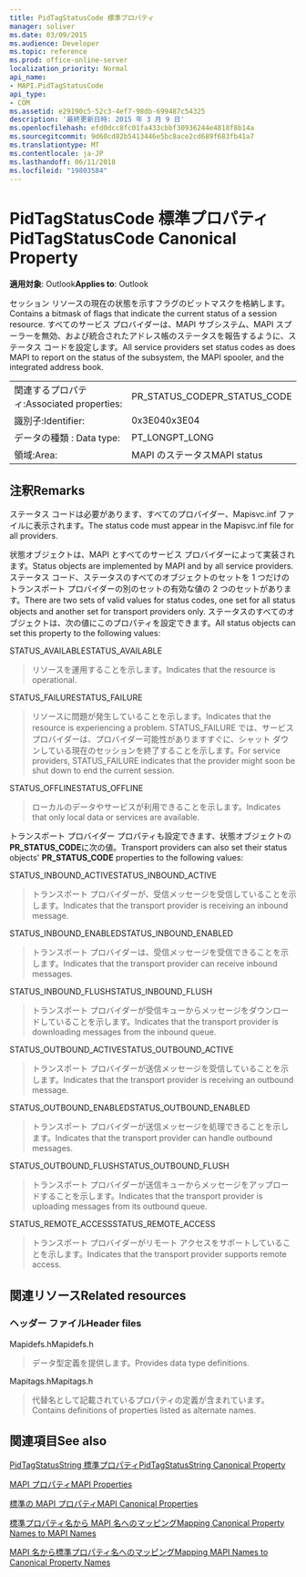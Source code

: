 ```yaml
---
title: PidTagStatusCode 標準プロパティ
manager: soliver
ms.date: 03/09/2015
ms.audience: Developer
ms.topic: reference
ms.prod: office-online-server
localization_priority: Normal
api_name:
- MAPI.PidTagStatusCode
api_type:
- COM
ms.assetid: e29190c5-52c3-4ef7-98db-699487c54325
description: '最終更新日時: 2015 年 3 月 9 日'
ms.openlocfilehash: efd0dcc8fc01fa433cbbf30936244e4818f8b14a
ms.sourcegitcommit: 9d60cd82b5413446e5bc8ace2cd689f683fb41a7
ms.translationtype: MT
ms.contentlocale: ja-JP
ms.lasthandoff: 06/11/2018
ms.locfileid: "19803584"
---
```

# <a name="pidtagstatuscode-canonical-property"></a><span data-ttu-id="9d6ec-103">PidTagStatusCode 標準プロパティ</span><span class="sxs-lookup"><span data-stu-id="9d6ec-103">PidTagStatusCode Canonical Property</span></span>

  
  
<span data-ttu-id="9d6ec-104">**適用対象**: Outlook</span><span class="sxs-lookup"><span data-stu-id="9d6ec-104">**Applies to**: Outlook</span></span> 
  
<span data-ttu-id="9d6ec-105">セッション リソースの現在の状態を示すフラグのビットマスクを格納します。</span><span class="sxs-lookup"><span data-stu-id="9d6ec-105">Contains a bitmask of flags that indicate the current status of a session resource.</span></span> <span data-ttu-id="9d6ec-106">すべてのサービス プロバイダーは、MAPI サブシステム、MAPI スプーラーを無効、および統合されたアドレス帳のステータスを報告するように、ステータス コードを設定します。</span><span class="sxs-lookup"><span data-stu-id="9d6ec-106">All service providers set status codes as does MAPI to report on the status of the subsystem, the MAPI spooler, and the integrated address book.</span></span>
  
|||
|:-----|:-----|
|<span data-ttu-id="9d6ec-107">関連するプロパティ:</span><span class="sxs-lookup"><span data-stu-id="9d6ec-107">Associated properties:</span></span>  <br/> |<span data-ttu-id="9d6ec-108">PR_STATUS_CODE</span><span class="sxs-lookup"><span data-stu-id="9d6ec-108">PR_STATUS_CODE</span></span>  <br/> |
|<span data-ttu-id="9d6ec-109">識別子:</span><span class="sxs-lookup"><span data-stu-id="9d6ec-109">Identifier:</span></span>  <br/> |<span data-ttu-id="9d6ec-110">0x3E04</span><span class="sxs-lookup"><span data-stu-id="9d6ec-110">0x3E04</span></span>  <br/> |
|<span data-ttu-id="9d6ec-111">データの種類 : </span><span class="sxs-lookup"><span data-stu-id="9d6ec-111">Data type:</span></span>  <br/> |<span data-ttu-id="9d6ec-112">PT_LONG</span><span class="sxs-lookup"><span data-stu-id="9d6ec-112">PT_LONG</span></span>  <br/> |
|<span data-ttu-id="9d6ec-113">領域:</span><span class="sxs-lookup"><span data-stu-id="9d6ec-113">Area:</span></span>  <br/> |<span data-ttu-id="9d6ec-114">MAPI のステータス</span><span class="sxs-lookup"><span data-stu-id="9d6ec-114">MAPI status</span></span>  <br/> |
   
## <a name="remarks"></a><span data-ttu-id="9d6ec-115">注釈</span><span class="sxs-lookup"><span data-stu-id="9d6ec-115">Remarks</span></span>

<span data-ttu-id="9d6ec-116">ステータス コードは必要があります、すべてのプロバイダー、Mapisvc.inf ファイルに表示されます。</span><span class="sxs-lookup"><span data-stu-id="9d6ec-116">The status code must appear in the Mapisvc.inf file for all providers.</span></span> 
  
<span data-ttu-id="9d6ec-117">状態オブジェクトは、MAPI とすべてのサービス プロバイダーによって実装されます。</span><span class="sxs-lookup"><span data-stu-id="9d6ec-117">Status objects are implemented by MAPI and by all service providers.</span></span> <span data-ttu-id="9d6ec-118">ステータス コード、ステータスのすべてのオブジェクトのセットを 1 つだけのトランスポート プロバイダーの別のセットの有効な値の 2 つのセットがあります。</span><span class="sxs-lookup"><span data-stu-id="9d6ec-118">There are two sets of valid values for status codes, one set for all status objects and another set for transport providers only.</span></span> <span data-ttu-id="9d6ec-119">ステータスのすべてのオブジェクトは、次の値にこのプロパティを設定できます。</span><span class="sxs-lookup"><span data-stu-id="9d6ec-119">All status objects can set this property to the following values:</span></span>
  
<span data-ttu-id="9d6ec-120">STATUS_AVAILABLE</span><span class="sxs-lookup"><span data-stu-id="9d6ec-120">STATUS_AVAILABLE</span></span> 
  
> <span data-ttu-id="9d6ec-121">リソースを運用することを示します。</span><span class="sxs-lookup"><span data-stu-id="9d6ec-121">Indicates that the resource is operational.</span></span>
    
<span data-ttu-id="9d6ec-122">STATUS_FAILURE</span><span class="sxs-lookup"><span data-stu-id="9d6ec-122">STATUS_FAILURE</span></span> 
  
> <span data-ttu-id="9d6ec-123">リソースに問題が発生していることを示します。</span><span class="sxs-lookup"><span data-stu-id="9d6ec-123">Indicates that the resource is experiencing a problem.</span></span> <span data-ttu-id="9d6ec-124">STATUS_FAILURE では、サービス プロバイダーは、プロバイダー可能性がありますすぐに、シャット ダウンしている現在のセッションを終了することを示します。</span><span class="sxs-lookup"><span data-stu-id="9d6ec-124">For service providers, STATUS_FAILURE indicates that the provider might soon be shut down to end the current session.</span></span>
    
<span data-ttu-id="9d6ec-125">STATUS_OFFLINE</span><span class="sxs-lookup"><span data-stu-id="9d6ec-125">STATUS_OFFLINE</span></span> 
  
> <span data-ttu-id="9d6ec-126">ローカルのデータやサービスが利用できることを示します。</span><span class="sxs-lookup"><span data-stu-id="9d6ec-126">Indicates that only local data or services are available.</span></span>
    
<span data-ttu-id="9d6ec-127">トランスポート プロバイダー プロパティも設定できます、状態オブジェクトの**PR_STATUS_CODE**に次の値。</span><span class="sxs-lookup"><span data-stu-id="9d6ec-127">Transport providers can also set their status objects' **PR_STATUS_CODE** properties to the following values:</span></span> 
  
<span data-ttu-id="9d6ec-128">STATUS_INBOUND_ACTIVE</span><span class="sxs-lookup"><span data-stu-id="9d6ec-128">STATUS_INBOUND_ACTIVE</span></span> 
  
> <span data-ttu-id="9d6ec-129">トランスポート プロバイダーが、受信メッセージを受信していることを示します。</span><span class="sxs-lookup"><span data-stu-id="9d6ec-129">Indicates that the transport provider is receiving an inbound message.</span></span> 
    
<span data-ttu-id="9d6ec-130">STATUS_INBOUND_ENABLED</span><span class="sxs-lookup"><span data-stu-id="9d6ec-130">STATUS_INBOUND_ENABLED</span></span> 
  
> <span data-ttu-id="9d6ec-131">トランスポート プロバイダーは、受信メッセージを受信できることを示します。</span><span class="sxs-lookup"><span data-stu-id="9d6ec-131">Indicates that the transport provider can receive inbound messages.</span></span>
    
<span data-ttu-id="9d6ec-132">STATUS_INBOUND_FLUSH</span><span class="sxs-lookup"><span data-stu-id="9d6ec-132">STATUS_INBOUND_FLUSH</span></span> 
  
> <span data-ttu-id="9d6ec-133">トランスポート プロバイダーが受信キューからメッセージをダウンロードしていることを示します。</span><span class="sxs-lookup"><span data-stu-id="9d6ec-133">Indicates that the transport provider is downloading messages from the inbound queue.</span></span>
    
<span data-ttu-id="9d6ec-134">STATUS_OUTBOUND_ACTIVE</span><span class="sxs-lookup"><span data-stu-id="9d6ec-134">STATUS_OUTBOUND_ACTIVE</span></span> 
  
> <span data-ttu-id="9d6ec-135">トランスポート プロバイダーが送信メッセージを受信していることを示します。</span><span class="sxs-lookup"><span data-stu-id="9d6ec-135">Indicates that the transport provider is receiving an outbound message.</span></span> 
    
<span data-ttu-id="9d6ec-136">STATUS_OUTBOUND_ENABLED</span><span class="sxs-lookup"><span data-stu-id="9d6ec-136">STATUS_OUTBOUND_ENABLED</span></span> 
  
> <span data-ttu-id="9d6ec-137">トランスポート プロバイダーが送信メッセージを処理できることを示します。</span><span class="sxs-lookup"><span data-stu-id="9d6ec-137">Indicates that the transport provider can handle outbound messages.</span></span>
    
<span data-ttu-id="9d6ec-138">STATUS_OUTBOUND_FLUSH</span><span class="sxs-lookup"><span data-stu-id="9d6ec-138">STATUS_OUTBOUND_FLUSH</span></span> 
  
> <span data-ttu-id="9d6ec-139">トランスポート プロバイダーが送信キューからメッセージをアップロードすることを示します。</span><span class="sxs-lookup"><span data-stu-id="9d6ec-139">Indicates that the transport provider is uploading messages from its outbound queue.</span></span>
    
<span data-ttu-id="9d6ec-140">STATUS_REMOTE_ACCESS</span><span class="sxs-lookup"><span data-stu-id="9d6ec-140">STATUS_REMOTE_ACCESS</span></span> 
  
> <span data-ttu-id="9d6ec-141">トランスポート プロバイダーがリモート アクセスをサポートしていることを示します。</span><span class="sxs-lookup"><span data-stu-id="9d6ec-141">Indicates that the transport provider supports remote access.</span></span>
    
## <a name="related-resources"></a><span data-ttu-id="9d6ec-142">関連リソース</span><span class="sxs-lookup"><span data-stu-id="9d6ec-142">Related resources</span></span>

### <a name="header-files"></a><span data-ttu-id="9d6ec-143">ヘッダー ファイル</span><span class="sxs-lookup"><span data-stu-id="9d6ec-143">Header files</span></span>

<span data-ttu-id="9d6ec-144">Mapidefs.h</span><span class="sxs-lookup"><span data-stu-id="9d6ec-144">Mapidefs.h</span></span>
  
> <span data-ttu-id="9d6ec-145">データ型定義を提供します。</span><span class="sxs-lookup"><span data-stu-id="9d6ec-145">Provides data type definitions.</span></span>
    
<span data-ttu-id="9d6ec-146">Mapitags.h</span><span class="sxs-lookup"><span data-stu-id="9d6ec-146">Mapitags.h</span></span>
  
> <span data-ttu-id="9d6ec-147">代替名として記載されているプロパティの定義が含まれています。</span><span class="sxs-lookup"><span data-stu-id="9d6ec-147">Contains definitions of properties listed as alternate names.</span></span>
    
## <a name="see-also"></a><span data-ttu-id="9d6ec-148">関連項目</span><span class="sxs-lookup"><span data-stu-id="9d6ec-148">See also</span></span>



[<span data-ttu-id="9d6ec-149">PidTagStatusString 標準プロパティ</span><span class="sxs-lookup"><span data-stu-id="9d6ec-149">PidTagStatusString Canonical Property</span></span>](pidtagstatusstring-canonical-property.md)


[<span data-ttu-id="9d6ec-150">MAPI プロパティ</span><span class="sxs-lookup"><span data-stu-id="9d6ec-150">MAPI Properties</span></span>](mapi-properties.md)
  
[<span data-ttu-id="9d6ec-151">標準の MAPI プロパティ</span><span class="sxs-lookup"><span data-stu-id="9d6ec-151">MAPI Canonical Properties</span></span>](mapi-canonical-properties.md)
  
[<span data-ttu-id="9d6ec-152">標準プロパティ名から MAPI 名へのマッピング</span><span class="sxs-lookup"><span data-stu-id="9d6ec-152">Mapping Canonical Property Names to MAPI Names</span></span>](mapping-canonical-property-names-to-mapi-names.md)
  
[<span data-ttu-id="9d6ec-153">MAPI 名から標準プロパティ名へのマッピング</span><span class="sxs-lookup"><span data-stu-id="9d6ec-153">Mapping MAPI Names to Canonical Property Names</span></span>](mapping-mapi-names-to-canonical-property-names.md)

